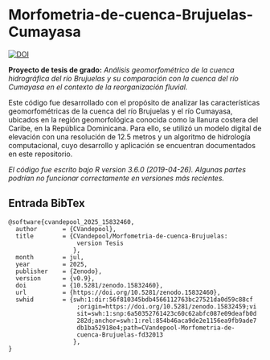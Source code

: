 # Morfometria-de-cuenca-Brujuelas-Cumayasa

[![DOI](https://zenodo.org/badge/998150651.svg)](https://doi.org/10.5281/zenodo.15832459)


**Proyecto de tesis de grado:** *Análisis geomorfométrico de la cuenca hidrográfica del río Brujuelas y su comparación con la cuenca del río Cumayasa en el contexto de la reorganización fluvial.* 

Este código fue desarrollado con el propósito de analizar las características geomorfométricas de la cuenca del río Brujuelas y el río Cumayasa, ubicados en la región geomorfológica conocida como la llanura costera del Caribe, en la República Dominicana. Para ello, se utilizó un modelo digital de elevación con una resolución de 12.5 metros y un algoritmo de hidrología computacional, cuyo desarrollo y aplicación se encuentran documentados en este repositorio.

*El código fue escrito bajo R version 3.6.0 (2019-04-26). Algunas partes podrían no funcionar correctamente en versiones más recientes.*

## Entrada BibTex

```
@software{cvandepool_2025_15832460,
  author       = {CVandepool},
  title        = {CVandepool/Morfometria-de-cuenca-Brujuelas:
                   version Tesis
                  },
  month        = jul,
  year         = 2025,
  publisher    = {Zenodo},
  version      = {v0.9},
  doi          = {10.5281/zenodo.15832460},
  url          = {https://doi.org/10.5281/zenodo.15832460},
  swhid        = {swh:1:dir:56f810345bdb4566112763bc27521da0d59c88cf
                   ;origin=https://doi.org/10.5281/zenodo.15832459;vi
                   sit=swh:1:snp:6a50352761423c60c62abfc087e09deafb0d
                   282d;anchor=swh:1:rel:854b46aca9de2e1156ea9fb9ade7
                   db1ba52918e4;path=CVandepool-Morfometria-de-
                   cuenca-Brujuelas-fd32013
                  },
}
```
